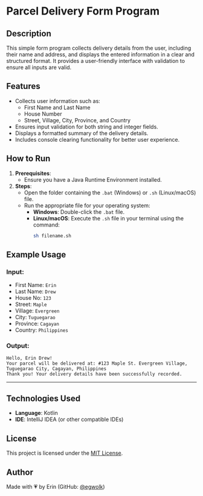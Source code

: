 # **Parcel Delivery Form Program**

## **Description**
This simple form program collects delivery details from the user, including their name and address, and displays the entered information in a clear and structured format. It provides a user-friendly interface with validation to ensure all inputs are valid.

## **Features**
- Collects user information such as:
  - First Name and Last Name
  - House Number
  - Street, Village, City, Province, and Country
- Ensures input validation for both string and integer fields.
- Displays a formatted summary of the delivery details.
- Includes console clearing functionality for better user experience.

## **How to Run**
1. **Prerequisites**:
   - Ensure you have a Java Runtime Environment installed.
2. **Steps**:
   - Open the folder containing the `.bat` (Windows) or `.sh` (Linux/macOS) file.
   - Run the appropriate file for your operating system:
     - **Windows**: Double-click the `.bat` file.
     - **Linux/macOS**: Execute the `.sh` file in your terminal using the command:
       ```bash
       sh filename.sh
       ```

## **Example Usage**
### **Input**:
- First Name: `Erin`
- Last Name: `Drew`
- House No: `123`
- Street: `Maple`
- Village: `Evergreen`
- City: `Tuguegarao`
- Province: `Cagayan`
- Country: `Philippines`

### **Output**:
```plaintext
Hello, Erin Drew!
Your parcel will be delivered at: #123 Maple St. Evergreen Village, Tuguegarao City, Cagayan, Philippines
Thank you! Your delivery details have been successfully recorded.
```

---
## **Technologies Used**
- **Language**: Kotlin
- **IDE**: IntelliJ IDEA (or other compatible IDEs)

## License
This project is licensed under the [MIT License](../../LICENSE).

## **Author**
Made with 💗 by Erin (GitHub: [@egwolk](https://github.com/ewgolk))  
